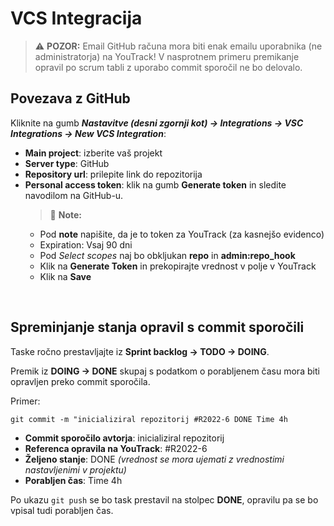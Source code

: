 # VCS Integracija

> :warning: **POZOR:** Email GitHub računa mora biti enak emailu uporabnika (ne administratorja) na YouTrack! V nasprotnem primeru premikanje opravil po scrum tabli z uporabo commit sporočil ne bo delovalo.

## Povezava z GitHub

Kliknite na gumb ***Nastavitve (desni zgornji kot) -> Integrations -> VSC Integrations -> New VCS Integration***:

- **Main project**: izberite vaš projekt
- **Server type**: GitHub
- **Repository url**: prilepite link do repozitorija
- **Personal access token**: klik na gumb **Generate token** in sledite navodilom na GitHub-u.  
  > :memo: **Note:**
  - Pod **note** napišite, da je to token za YouTrack (za kasnejšo evidenco)
  - Expiration: Vsaj 90 dni
  - Pod *Select scopes* naj bo obkljukan **repo** in **admin:repo_hook**
  - Klik na **Generate Token** in prekopirajte vrednost v polje v YouTrack
  - Klik na **Save**

<br>

## Spreminjanje stanja opravil s commit sporočili

Taske ročno prestavljajte iz **Sprint backlog -> TODO -> DOING**.  

Premik iz **DOING -> DONE** skupaj s podatkom o porabljenem času mora biti opravljen preko commit sporočila.

Primer:  
```
git commit -m "inicializiral repozitorij #R2022-6 DONE Time 4h
```

- **Commit sporočilo avtorja**: inicializiral repozitorij 
- **Referenca opravila na YouTrack**: #R2022-6
- **Željeno stanje**: DONE *(vrednost se mora ujemati z vrednostimi nastavljenimi v projektu)*
- **Porabljen čas**: Time 4h

Po ukazu ```git push``` se bo task prestavil na stolpec **DONE**, opravilu pa se bo vpisal tudi porabljen čas.
